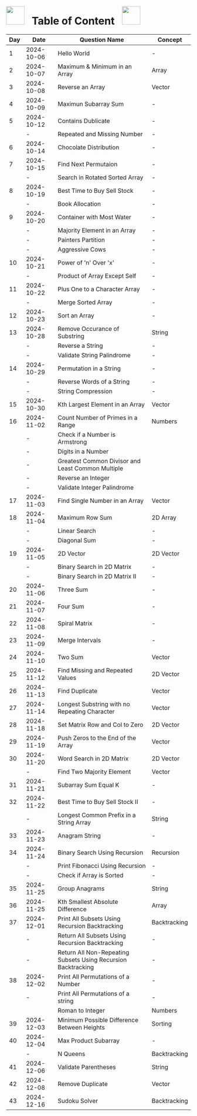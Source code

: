 # <img src="https://user-images.githubusercontent.com/74038190/213844263-a8897a51-32f4-4b3b-b5c2-e1528b89f6f3.png" width="50px" /> &nbsp; Table of Content &nbsp; <img src="https://user-images.githubusercontent.com/74038190/213844263-a8897a51-32f4-4b3b-b5c2-e1528b89f6f3.png" width="50px" />

| Day | Date       | Question Name                                                 | Concept      |
| --- | ---------- | ------------------------------------------------------------- | ------------ |
| 1   | 2024-10-06 | Hello World                                                   | -            |
| 2   | 2024-10-07 | Maximum & Minimum in an Array                                 | Array        |
| 3   | 2024-10-08 | Reverse an Array                                              | Vector       |
| 4   | 2024-10-09 | Maximun Subarray Sum                                          | -            |
| 5   | 2024-10-12 | Contains Dublicate                                            | -            |
|     | -          | Repeated and Missing Number                                   | -            |
| 6   | 2024-10-14 | Chocolate Distribution                                        | -            |
| 7   | 2024-10-15 | Find Next Permutaion                                          | -            |
|     | -          | Search in Rotated Sorted Array                                | -            |
| 8   | 2024-10-19 | Best Time to Buy Sell Stock                                   | -            |
|     | -          | Book Allocation                                               | -            |
| 9   | 2024-10-20 | Container with Most Water                                     | -            |
|     | -          | Majority Element in an Array                                  | -            |
|     | -          | Painters Partition                                            | -            |
|     | -          | Aggressive Cows                                               | -            |
| 10  | 2024-10-21 | Power of 'n' Over 'x'                                         | -            |
|     | -          | Product of Array Except Self                                  | -            |
| 11  | 2024-10-22 | Plus One to a Character Array                                 | -            |
|     | -          | Merge Sorted Array                                            | -            |
| 12  | 2024-10-23 | Sort an Array                                                 | -            |
| 13  | 2024-10-28 | Remove Occurance of Substring                                 | String       |
|     | -          | Reverse a String                                              | -            |
|     | -          | Validate String Palindrome                                    | -            |
| 14  | 2024-10-29 | Permutation in a String                                       | -            |
|     | -          | Reverse Words of a String                                     | -            |
|     | -          | String Compression                                            | -            |
| 15  | 2024-10-30 | Kth Largest Element in an Array                               | Vector       |
| 16  | 2024-11-02 | Count Number of Primes in a Range                             | Numbers      |
|     | -          | Check if a Number is Armstrong                                |              |
|     | -          | Digits in a Number                                            |              |
|     | -          | Greatest Common Divisor and Least Common Multiple             |              |
|     | -          | Reverse an Integer                                            |              |
|     | -          | Validate Integer Palindrome                                   |              |
| 17  | 2024-11-03 | Find Single Number in an Array                                | Vector       |
| 18  | 2024-11-04 | Maximum Row Sum                                               | 2D Array     |
|     | -          | Linear Search                                                 | -            |
|     | -          | Diagonal Sum                                                  | -            |
| 19  | 2024-11-05 | 2D Vector                                                     | 2D Vector    |
|     | -          | Binary Search in 2D Matrix                                    | -            |
|     | -          | Binary Search in 2D Matrix II                                 | -            |
| 20  | 2024-11-06 | Three Sum                                                     | -            |
| 21  | 2024-11-07 | Four Sum                                                      | -            |
| 22  | 2024-11-08 | Spiral Matrix                                                 | -            |
| 23  | 2024-11-09 | Merge Intervals                                               | -            |
| 24  | 2024-11-10 | Two Sum                                                       | Vector       |
| 25  | 2024-11-12 | Find Missing and Repeated Values                              | 2D Vector    |
| 26  | 2024-11-13 | Find Duplicate                                                | Vector       |
| 27  | 2024-11-14 | Longest Substring with no Repeating Character                 | Vector       |
| 28  | 2024-11-18 | Set Matrix Row and Col to Zero                                | 2D Vector    |
| 29  | 2024-11-19 | Push Zeros to the End of the Array                            | Vector       |
| 30  | 2024-11-20 | Word Search in 2D Matrix                                      | 2D Vector    |
|     | -          | Find Two Majority Element                                     | Vector       |
| 31  | 2024-11-21 | Subarray Sum Equal K                                          | -            |
| 32  | 2024-11-22 | Best Time to Buy Sell Stock II                                | -            |
|     | -          | Longest Common Prefix in a String Array                       | String       |
| 33  | 2024-11-23 | Anagram String                                                | -            |
| 34  | 2024-11-24 | Binary Search Using Recursion                                 | Recursion    |
|     | -          | Print Fibonacci Using Recursion                               | -            |
|     | -          | Check if Array is Sorted                                      | -            |
| 35  | 2024-11-25 | Group Anagrams                                                | String       |
| 36  | 2024-11-25 | Kth Smallest Absolute Difference                              | Array        |
| 37  | 2024-12-01 | Print All Subsets Using Recursion Backtracking                | Backtracking |
|     | -          | Return All Subsets Using Recursion Backtracking               | -            |
|     | -          | Return All Non-Repeating Subsets Using Recursion Backtracking | -            |
| 38  | 2024-12-02 | Print All Permutations of a Number                            | -            |
|     | -          | Print All Permutations of a string                            | -            |
|     |            | Roman to Integer                                              | Numbers      |
| 39  | 2024-12-03 | Minimum Possible Difference Between Heights                   | Sorting      |
| 40  | 2024-12-04 | Max Product Subarray                                          | -            |
|     | -          | N Queens                                                      | Backtracking |
| 41  | 2024-12-06 | Validate Parentheses                                          | String       |
| 42  | 2024-12-08 | Remove Duplicate                                              | Vector       |
| 43  | 2024-12-16 | Sudoku Solver                                                 | Backtracking |
